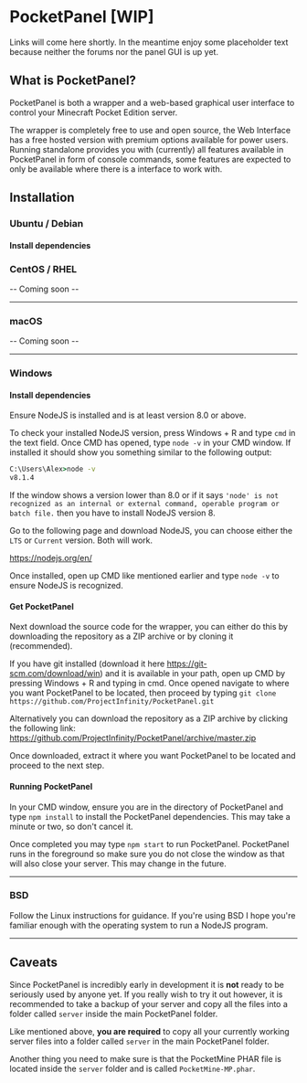 # PocketPanel [WIP]

Links will come here shortly. In the meantime enjoy some placeholder text because neither the forums nor the panel GUI is up yet.

## What is PocketPanel?

PocketPanel is both a wrapper and a web-based graphical user interface to control your Minecraft Pocket Edition server.

The wrapper is completely free to use and open source, the Web Interface has a free hosted version with premium options available for power users. Running standalone provides you with (currently) all features available in PocketPanel in form of console commands, some features are expected to only be available where there is a interface to work with.

## Installation

### Ubuntu / Debian

#### Install dependencies

### CentOS / RHEL
-- Coming soon --

- - -

### macOS
-- Coming soon --

- - -

### Windows

#### Install dependencies

Ensure NodeJS is installed and is at least version 8.0 or above.

To check your installed NodeJS version, press Windows + R and type `cmd` in the text field.
Once CMD has opened, type `node -v` in your CMD window. If installed it should show you something similar to the following output:

```cmd
C:\Users\Alex>node -v
v8.1.4
```

If the window shows a version lower than 8.0 or if it says `'node' is not recognized as an internal or external command, operable program or batch file.` then you have to install NodeJS version 8.

Go to the following page and download NodeJS, you can choose either the `LTS` or `Current` version. Both will work.

<https://nodejs.org/en/>

Once installed, open up CMD like mentioned earlier and type `node -v` to ensure NodeJS is recognized.

#### Get PocketPanel
Next download the source code for the wrapper, you can either do this by downloading the repository as a ZIP archive or by cloning it (recommended).

If you have git installed (download it here <https://git-scm.com/download/win>) and it is available in your path, open up CMD by pressing Windows + R and typing in cmd. Once opened navigate to where you want PocketPanel to be located, then proceed by typing `git clone https://github.com/ProjectInfinity/PocketPanel.git`

Alternatively you can download the repository as a ZIP archive by clicking the following link:
<https://github.com/ProjectInfinity/PocketPanel/archive/master.zip>

Once downloaded, extract it where you want PocketPanel to be located and proceed to the next step.

#### Running PocketPanel

In your CMD window, ensure you are in the directory of PocketPanel and type `npm install` to install the PocketPanel dependencies. This may take a minute or two, so don't cancel it.

Once completed you may type `npm start` to run PocketPanel.
PocketPanel runs in the foreground so make sure you do not close the window as that will also close your server. This may change in the future.

- - -

### BSD

Follow the Linux instructions for guidance. If you're using BSD I hope you're familiar enough with the operating system to run a NodeJS program.

- - -

## Caveats

Since PocketPanel is incredibly early in development it is **not** ready to be seriously used by anyone yet. If you really wish to try it out however, it is recommended to take a backup of your server and copy all the files into a folder called `server` inside the main PocketPanel folder.

Like mentioned above, **you are required** to copy all your currently working server files into a folder called `server` in the main PocketPanel folder.

Another thing you need to make sure is that the PocketMine PHAR file is located inside the `server` folder and is called `PocketMine-MP.phar`.